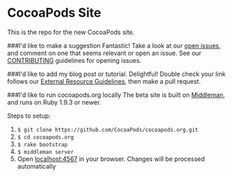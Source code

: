 CocoaPods Site
==========

This is the repo for the new CocoaPods site.


###I'd like to make a suggestion
Fantastic! Take a look at our [open issues](https://github.com/CocoaPods/cocoapods.org/issues), and comment on one that seems relevant or open an issue. See our [CONTRIBUTING](CONTRIBUTING.md) guidelines for opening issues.

###I'd like to add my blog post or tutorial.
Delightful! Double check your link follows our [External Resource Guidelines](CONTRIBUTING.md), then make a pull request.

###I'd like to run cocoapods.org locally
The beta site is built on [Middleman](http://middlemanapp.com), and runs on Ruby 1.9.3 or newer.

Steps to setup:

1. `$ git clone https://github.com/CocoaPods/cocoapods.org.git`
2. `$ cd cocoapods.org`
3. `$ rake bootstrap`
4. `$ middleman server`
5. Open [localhost:4567](http://localhost:4567) in your browser. Changes will be processed automatically
